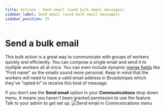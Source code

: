 ```yaml
---
title: Actions - Send email (send bulk email messages)
sidebar_label: Send email (send bulk email messages)
sidebar_position: 25
---
```


# Send a bulk email
This bulk action is a great way to communicate with groups of workers quickly and efficiently. You can compose a single email and send it to multiple workers all at once. You can even include dynamic [merge fields](../communications/using-merge-fields.md) like "First name" so the emails sound more personal. Keep in mind that the workers will need to have a valid email address in Broadstripes which they've "opted in" to receive this kind of message.

If you don't see the **Send email** option in your **Communications** drop down menu, it means you haven't been granted permission to use the feature. Talk to your admin to get set up.
![Send email in Communications menu](/img/communications//BulkActionsMenuEmail.png)